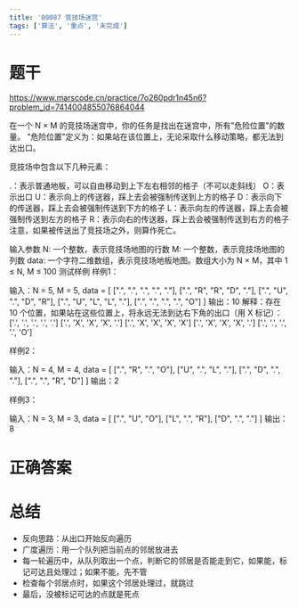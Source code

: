 ```yaml
---
title: '00087 竞技场迷宫'
tags: ['算法', '重点', '未完成']
---
```


# 题干

https://www.marscode.cn/practice/7o260pdr1n45n6?problem_id=7414004855076864044

在一个 N × M 的竞技场迷宫中，你的任务是找出在迷宫中，所有"危险位置"的数量。
"危险位置"定义为：如果站在该位置上，无论采取什么移动策略，都无法到达出口。

竞技场中包含以下几种元素：

.：表示普通地板，可以自由移动到上下左右相邻的格子（不可以走斜线）
O：表示出口
U：表示向上的传送器，踩上去会被强制传送到上方的格子
D：表示向下的传送器，踩上去会被强制传送到下方的格子
L：表示向左的传送器，踩上去会被强制传送到左方的格子
R：表示向右的传送器，踩上去会被强制传送到右方的格子
注意，如果被传送出了竞技场之外，则算作死亡。

输入参数
N: 一个整数，表示竞技场地图的行数
M: 一个整数，表示竞技场地图的列数
data: 一个字符二维数组，表示竞技场地板地图。数组大小为 N × M，其中 1 ≤ N, M ≤ 100
测试样例
样例1：

输入：N = 5, M = 5, data = [
  [".", ".", ".", ".", "."],
  [".", "R", "R", "D", "."],
  [".", "U", ".", "D", "R"],
  [".", "U", "L", "L", "."],
  [".", ".", ".", ".", "O"]
]
输出：10
解释：存在 10 个位置，如果站在这些位置上，将永远无法到达右下角的出口（用 X 标记）：
['.', '.', '.', '.', '.']
['.', 'X', 'X', 'X', '.']
['.', 'X', 'X', 'X', 'X']
['.', 'X', 'X', 'X', '.']
['.', '.', '.', '.', 'O']

样例2：

输入：N = 4, M = 4, data = [
  [".", "R", ".", "O"],
  ["U", ".", "L", "."],
  [".", "D", ".", "."],
  [".", ".", "R", "D"]
]
输出：2

样例3：

输入：N = 3, M = 3, data = [
  [".", "U", "O"],
  ["L", ".", "R"],
  ["D", ".", "."]
]
输出：8

# 正确答案



# 总结

- 反向思路：从出口开始反向遍历
- 广度遍历：用一个队列把当前点的邻居放进去
- 每一轮遍历中，从队列取出一个点，判断它的邻居是否能走到它，如果能，标记可达且处理过；如果不能，先不管
- 检查每个邻居点时，如果这个邻居处理过，就跳过
- 最后，没被标记可达的点就是死点

<script>
  function findExit(arr){
    // 找到出口位置
    let exit = []
    for(let i = 0; i < arr.length; i++){
      const row = arr[i]
      for(let j = 0; j < row.length; j++){
        if(row[j] === 'O') return [j, i]
      }
    }
  }
  function calcWidthAndHeight(arr) {
    const w = arr[0].length
    const h = arr.length
    return [w, h]
  }
  function checkReachable(prevPoint, currPoint, prevVal){
    const [prevX, prevY] = prevPoint
    const [currX, currY] = currPoint
    let res = false
    switch(prevVal){
      case '.':
        res = true
        break
      case 'U':
        res = prevY - 1 === currY && prevX === currX
        break
      case 'D':
        res = prevY + 1 === currY && prevX === currX
        break
      case 'L':
        res = prevY === currY && prevX - 1 === currX
        break
      case 'R':
        res = prevY === currY && prevX + 1 === currX
        break
      default:
        res = false
        break
    }
    return res
  }
  function func(arr) {
    const [exitX, exitY] = findExit(arr)
    const [width, height] = calcWidthAndHeight(arr)
    const resArr = Array.from({ length: height }, () => Array(width).fill(false))
    
    const list = [[exitX, exitY]]
    resArr[exitY][exitX] = true
    while(list.length > 0){
      const [x, y] = list.shift()
      const currentVal = arr[y][x]
      const currentRecord = resArr[y][x]
      // 左侧的点
      if (x - 1 >= 0 && !resArr[y][x - 1]) {
        const leftPoint = [x - 1, y]
        const leftVal = arr[y][x - 1]
        if(checkReachable(leftPoint, [x, y], leftVal)){
          resArr[y][x - 1] = true
          list.push(leftPoint)
        }
      }
      // 右侧的点
      if (x + 1 < width && !resArr[y][x + 1]) {
        const rightPoint = [x + 1, y]
        const rightVal = arr[y][x + 1]
        if(checkReachable(rightPoint, [x, y], rightVal)){
          resArr[y][x + 1] = true
          list.push(rightPoint)
        }
      }
      // 上面的点
      if (y - 1 >= 0 && !resArr[y - 1][x]) {
        const topPoint = [x, y - 1]
        const topVal = arr[y - 1][x]
        if(checkReachable(topPoint, [x, y], topVal)){
          resArr[y - 1][x] = true
          list.push(topPoint)
        }
      }
      // 下面的点
      if (y + 1 < height && !resArr[y + 1][x]) {
        const bottomPoint = [x, y + 1]
        const bottomVal = arr[y + 1][x]
        if(checkReachable(bottomPoint, [x, y], bottomVal)){
          resArr[y + 1][x] = true
          list.push(bottomPoint)
        }
      }
    }
    // console.log('res', arr)
    // console.log(resArr)
    const count = resArr.flat().filter(x => !x).length
    // console.log(count)
    return count
  }
  console.log(func([
    [".", "U", "O"],
    ["L", ".", "R"],
    ["D", ".", "."]
  ]))
  console.log(func([
    [".", "R", ".", "O"],
    ["U", ".", "L", "."],
    [".", "D", ".", "."],
    [".", ".", "R", "D"]
  ]))
  console.log(func([
    [".", ".", ".", ".", "."],
    [".", "R", "R", "D", "."],
    [".", "U", ".", "D", "R"],
    [".", "U", "L", "L", "."],
    [".", ".", ".", ".", "O"]
  ]))
  
</script>
